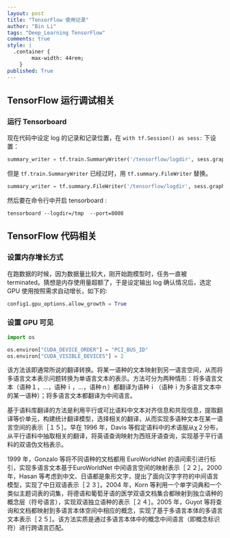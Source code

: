 ```yaml
---
layout: post
title: "TensorFlow 使用记录"
author: "Bin Li"
tags: "Deep_Learning TensorFlow"
comments: true
style: |
  .container {
        max-width: 44rem;
    } 
published: True
---
```


## TensorFlow 运行调试相关
### 运行 Tensorboard

现在代码中设定 log 的记录和记录位置，在 `with tf.Session() as sess:` 下设置：

```python
summary_writer = tf.train.SummaryWriter('/tensorflow/logdir', sess.graph_def)
```

但是 `tf.train.SummaryWriter` 已经过时，用 `tf.summary.FileWriter` 替换。


```python
summary_writer = tf.summary.FileWriter('/tensorflow/logdir', sess.graph_def)
```

然后要在命令行中开启 tensorboard :

```shell
tensorboard --logdir=/tmp  --port=8008
```

## TensorFlow 代码相关
### 设置内存增长方式
在跑数据的时候，因为数据量比较大，刚开始跑模型时，任务一直被 terminated。猜想是内存使用量超额了，于是设定输出 log 确认情况后，选定 GPU 使用按照需求自动增长，如下的:

```python
config1.gpu_options.allow_growth = True
```

### 设置 GPU 可见
```python
import os

os.environ["CUDA_DEVICE_ORDER"] = "PCI_BUS_ID"
os.environ["CUDA_VISIBLE_DEVICES"] = 2
```

该方法该即通常所说的翻译转换。将某一语种的文本映射到另一语言空间，从而将多语言文本表示问题转换为单语言文本的表示。方法可分为两种情形：将多语言文本（语种１，…，语种ｉ，…，语种ｎ）都翻译为语种ｉ（语种ｉ为多语言文本中的某一语种）；将多语言文本都翻译为中间语言。

基于语料库翻译的方法是利用平行或可比语料中文本对齐信息和共现信息，提取翻译等价单元，构建统计翻译模型，选择相关的翻译，从而实现多语种文本在某一语言空间的表示［１５］。早在 1996 年，Davis 等假定语料中的术语服从χ２分布，从平行语料中抽取相关的翻译，将英语查询映射为西班牙语查询，实现基于平行语料的双语伪文档表示。

1999 年，Gonzalo 等将不同语种的文档都用 EuroWorldNet 的语间索引进行标引，实现多语言文本基于EuroWorldNet 中间语言空间的映射表示［２２］。2000 年，Hasan 等考虑到中文、日语都是象形文字，提出了面向汉字字符的中间语言模型，实现了中日双语表示［２３］。2004 年，Korn 等利用一个单字词典和一个类似主题词表的词集，将德语和葡萄牙语的医学双语文档集合都映射到独立语种的概念层（符号语言），实现双语独立语种的表示［２４］。2005 年，Guyot 等将查询和文档都映射到多语言本体空间中相应的概念，实现了基于多语言本体的多语言文本表示［２５］。该方法实质是通过多语言本体中的概念中间语言（即概念标识符）进行跨语言匹配。

